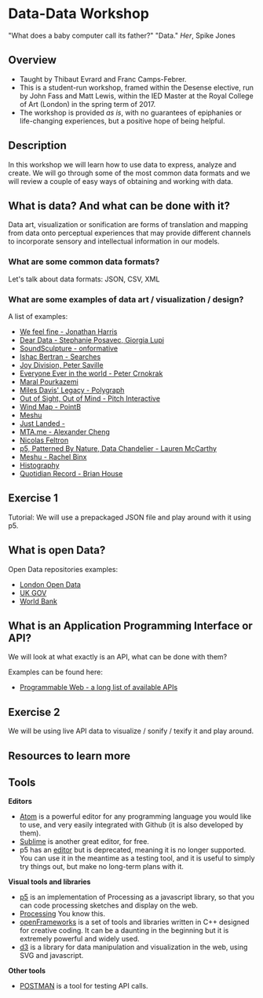 Data-Data Workshop
==================

"What does a baby computer call its father?"
"Data."
_Her_, Spike Jones

Overview
--------

- Taught by Thibaut Evrard and Franc Camps-Febrer.
- This is a student-run workshop, framed within the Desense elective, run by John Fass and Matt Lewis, within the IED Master at the Royal College of Art (London) in the spring term of 2017.
- The workshop is provided _as is_, with no guarantees of epiphanies or life-changing experiences, but a positive hope of being helpful.

Description
------------

In this workshop we will learn how to use data to express, analyze and create. We will go through some of
the most common data formats and we will review a couple of easy ways of obtaining and working with data.

What is data? And what can be done with it?
-------------------------------------------

Data art, visualization or sonification are forms of translation and mapping from data onto perceptual experiences that may provide different channels to incorporate sensory and intellectual information in our models.

### What are some common data formats?

Let's talk about data formats: JSON, CSV, XML

### What are some examples of data art / visualization / design?
A list of examples:
- [We feel fine - Jonathan Harris](http://number27.org/wefeelfine)
- [Dear Data - Stephanie Posavec, Giorgia Lupi](http://www.dear-data.com/theproject)
- [SoundSculpture - onformative](http://onformative.com/work/unnamed-soundsculpture)
- [Ishac Bertran - Searches](http://www.ishback.com/searches/index.html)
- [Joy Division, Peter Saville](https://vimeo.com/51365288)
- [Everyone Ever in the world - Peter Crnokrak](http://www.petercrnokrak.com/everyone-ever-in-the-world/)
- [Maral Pourkazemi](http://www.monoment.io)
- [Miles Davis' Legacy - Polygraph](http://polygraph.cool/miles/)
- [Out of Sight, Out of Mind - Pitch Interactive](http://drones.pitchinteractive.com/)
- [Wind Map - PointB](http://hint.fm/wind/)
- [Meshu](http://meshu.io/)
- [Just Landed - ](https://vimeo.com/4587178)
- [MTA.me - Alexander Cheng](http://www.mta.me/)
- [Nicolas Feltron](http://feltron.com/FAR14.html)
- [p5, Patterned By Nature, Data Chandelier - Lauren McCarthy](http://lauren-mccarthy.com/)
- [Meshu - Rachel Binx](http://meshu.io/gallery/)
- [Histography](http://histography.io/)
- [Quotidian Record - Brian House](http://brianhouse.net/works/quotidian_record/)

Exercise 1
----------

Tutorial:
We will use a prepackaged JSON file and play around with it using p5.

What is open Data? 
------------------

Open Data repositories examples:
- [London Open Data](https://data.london.gov.uk)
- [UK GOV](https://data.gov.uk/)
- [World Bank](http://data.worldbank.org/)

What is an Application Programming Interface or API?
--------------

We will look at what exactly is an API, what can be done with them?

Examples can be found here:
- [Programmable Web - a long list of available APIs](http://www.programmableweb.com)

Exercise 2
----------

We will be using live API data to visualize / sonify / texify it and play around.

Resources to learn more
----------------------



Tools
-----

**Editors**
- [Atom](https://atom.io/) is a powerful editor for any programming language you would like to use, and very easily integrated with Github (it is also developed by them).
- [Sublime](https://www.sublimetext.com/3) is another great editor, for free.
- p5 has an [editor](https://github.com/processing/p5.js-editor) but is deprecated, meaning it is no longer supported. You can use it in the meantime as a testing tool, and it is useful to simply try things out, but make no long-term plans with it.

**Visual tools and libraries**
- [p5](https://p5js.org) is an implementation of Processing as a javascript library, so that you can code processing sketches and display on the web. 
- [Processing](https://processing.org/) You know this.
- [openFrameworks](openframeworks.cc) is a set of tools and libraries written in C++ designed for creative coding. It can be a daunting in the beginning but it is extremely powerful and widely used.
- [d3](https://d3js.org/) is a library for data manipulation and visualization in the web, using SVG and javascript.

**Other tools**
- [POSTMAN](https://www.getpostman.com/) is a tool for testing API calls.
